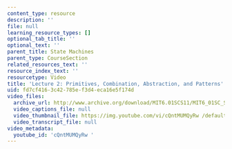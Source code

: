 ```yaml
---
content_type: resource
description: ''
file: null
learning_resource_types: []
optional_tab_title: ''
optional_text: ''
parent_title: State Machines
parent_type: CourseSection
related_resources_text: ''
resource_index_text: ''
resourcetype: Video
title: 'Lecture 2: Primitives, Combination, Abstraction, and Patterns'
uid: fd7cf416-3c42-785e-f3d4-eca16e5f174d
video_files:
  archive_url: http://www.archive.org/download/MIT6.01SCS11/MIT6_01SC_S11_lec02_300k.mp4
  video_captions_file: null
  video_thumbnail_file: https://img.youtube.com/vi/cQntMUMQyRw /default.jpg
  video_transcript_file: null
video_metadata:
  youtube_id: 'cQntMUMQyRw '
---
```

